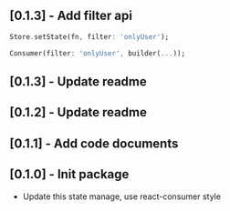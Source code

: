 ## [0.1.3] - Add filter api

```dart
Store.setState(fn, filter: 'onlyUser');

Consumer(filter: 'onlyUser', builder(...));
```

## [0.1.3] - Update readme

## [0.1.2] - Update readme

## [0.1.1] - Add code documents

## [0.1.0] - Init package

- Update this state manage, use react-consumer style
